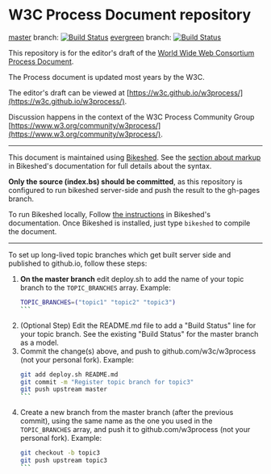 # W3C Process Document repository

[master](https://github.com/frivoal/w3process/tree/master) branch: [![Build Status](https://travis-ci.org/w3c/w3process.svg?branch=master)](https://travis-ci.org/w3c/w3process)
[evergreen](https://github.com/frivoal/w3process/tree/evegreen) branch: [![Build Status](https://travis-ci.org/w3c/w3process.svg?branch=evergreen)](https://travis-ci.org/w3c/w3process)

This repository is for the editor's draft of the [World Wide Web Consortium Process Document](https://www.w3.org/Consortium/Process/).

The Process document is updated most years by the W3C.

The editor's draft can be viewed at [https://w3c.github.io/w3process/](https://w3c.github.io/w3process/).

Discussion happens in the context of the W3C Process Community Group [https://www.w3.org/community/w3process/](https://www.w3.org/community/w3process/).

----

This document is maintained using [Bikeshed](https://tabatkins.github.io/bikeshed/).
See the [section about markup](https://tabatkins.github.io/bikeshed/#markup-shortcuts) in Bikeshed's documentation for full details about the syntax.

**Only the source (index.bs) should be committed**,
as this repository is configured to run bikeshed server-side and push the result to the gh-pages branch.

To run Bikeshed locally,
Follow [the instructions](https://tabatkins.github.io/bikeshed/#installing) in Bikeshed's documentation.
Once Bikeshed is installed, just type `bikeshed` to compile the document.

----

To set up long-lived topic branches which get built server side and published to github.io,
follow these steps:

1. **On the master branch** edit deploy.sh to add the name of your topic branch to the `TOPIC_BRANCHES` array. Example:
    ````bash
    TOPIC_BRANCHES=("topic1" "topic2" "topic3")
    ```
2. (Optional Step) Edit the README.md file to add a "Build Status" line for your topic branch.
   See the existing "Build Status" for the master branch as a model.
3. Commit the change(s) above, and push to github.com/w3c/w3process (not your personal fork). Example:
    ````bash
    git add deploy.sh README.md
    git commit -m "Register topic branch for topic3"
    git push upstream master
    ```
4. Create a new branch from the master branch (after the previous commit), using the same name as the one you used in the `TOPIC_BRANCHES` array, and push it to github.com/w3process (not your personal fork). Example:
    ````bash
    git checkout -b topic3
    git push upstream topic3
    ```
